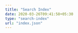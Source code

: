 ```yaml
---
title: "Search Index"
date: 2020-03-26T09:41:58+05:30
type: "search-index"
url: "index.json"
---
```


